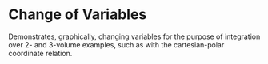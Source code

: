 # Change of Variables

Demonstrates, graphically, changing variables for the purpose of integration over 2- and 3-volume examples, such as with the cartesian-polar coordinate relation.
